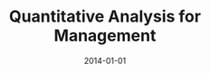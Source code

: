 ---
title: "Quantitative Analysis for Management"
collection: teaching
type: "Undergraduate course"
permalink: /teaching/2014-teaching-2
venue: "Warwick Business School"
date: 2014-01-01
location: "Coventry, UK"
---